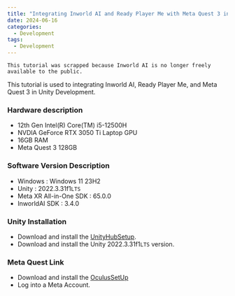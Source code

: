 ```yaml
---
title: "Integrating Inworld AI and Ready Player Me with Meta Quest 3 in Unity Development"
date: 2024-06-16
categories:
  - Development
tags:
  - Development
---
```


``This tutorial was scrapped because Inworld AI is no longer freely available to the public.``

This tutorial is used to integrating Inworld AI, Ready Player Me, and Meta Quest 3 in Unity Development.

### Hardware description

- 12th Gen Intel(R) Core(TM) i5-12500H
- NVDIA GeForce RTX 3050 Ti Laptop GPU
- 16GB RAM
- Meta Quest 3 128GB

### Software Version Description

- Windows : Windows 11 23H2
- Unity : 2022.3.31f1`LTS`
- Meta XR All-in-One SDK : 65.0.0
- InworldAI SDK : 3.4.0

### Unity Installation

- Download and install the [UnityHubSetup][1].
- Download and install the Unity 2022.3.31f1`LTS` version.

### Meta Quest Link

- Download and install the [OculusSetUp][2]
- Log into a Meta Account.

[1]:https://public-cdn.cloud.unity3d.com/hub/prod/UnityHubSetup.exe
[2]:https://www.oculus.com/download_app/?id=1582076955407037